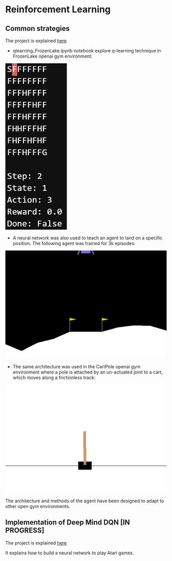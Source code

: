 # Reinforcement Learning

## Common strategies
 
The project is explained [here](https://apiquet.com/2021/02/07/reinforcement-learning/)

* qlearning_FrozenLake.ipynb notebook explore q-learning technique in FrozenLake openai gym environment:

![Image](q_learning/imgs/FrozenLake_trained.gif)

* A neural network was also used to teach an agent to land on a specific position. The following agent was trained for 3k episodes:

![Image](neural_networks/simple/imgs/lunarlander_agent_3k_episodes.gif)

* The same architecture was used in the CartPole openai gym environment where a pole is attached by an un-actuated joint to a cart, which moves along a frictionless track:

![Image](neural_networks/simple/imgs/cartpole_agent_750_episodes.gif)

The architecture and methods of the agent have been designed to adapt to other open gym environments.

## Implementation of Deep Mind DQN [IN PROGRESS]

The project is explained [here](https://apiquet.com/2021/11/12/playing-atari-with-deep-reinforcement-learning/)

It explains how to build a neural network to play Atari games.
